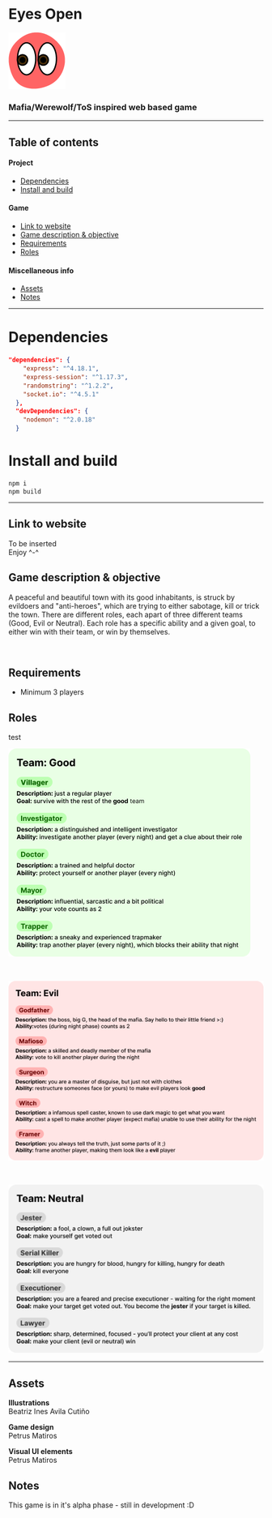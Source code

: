 # Eyes Open
![Eyes Open logo](client/icons/eyesopen128x128.png/)
### Mafia/Werewolf/ToS inspired web based game

---
## Table of contents
<!-- - [Eyes Open](#eyes-open)
    - [Mafia/Werewolf/ToS inspired web based game](#mafiawerewolftos-inspired-web-based-game)
  - [Table of contents](#table-of-contents) -->
  #### Project
  - [Dependencies](#dependencies)
  - [Install and build](#install-and-build)
  #### Game
  - [Link to website](#link-to-website)
  - [Game description & objective](#game-description--objective)
  - [Requirements](#requirements)
  - [Roles](#roles)
  #### Miscellaneous info
  - [Assets](#assets)
  - [Notes](#notes)


---

# Dependencies
```json
"dependencies": {
    "express": "^4.18.1",
    "express-session": "^1.17.3",
    "randomstring": "^1.2.2",
    "socket.io": "^4.5.1"
  },
  "devDependencies": {
    "nodemon": "^2.0.18"
  }
```

# Install and build

```
npm i
npm build
```
---

## Link to website
To be inserted
<br>
Enjoy ^-^


## Game description & objective
 A peaceful and beautiful town with its good inhabitants, is struck by evildoers and "anti-heroes", which are trying to either sabotage, kill or trick the town. There are different roles, each apart of three different teams (Good, Evil or Neutral). Each role has a specific ability and a given goal, to either win with their team, or win by themselves. 
 
 <br>



## Requirements
- Minimum 3 players

## Roles
test

![Good roles](./roleinfo/Good%20info.png)

<br>

![Evil roles](./roleinfo/Evil%20info.png)

<br>

![Neutral roles](./roleinfo/Neutral%20info.png)


---

## Assets


**Illustrations** <br> Beatriz Ines Avila Cutiño

**Game design** <br> Petrus Matiros

**Visual UI elements** <br> Petrus Matiros

## Notes

This game is in it's alpha phase - still in development :D


